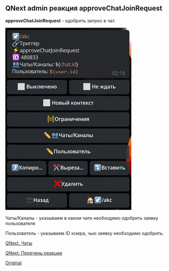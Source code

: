 ## QNext admin реакция approveChatJoinRequest

**approveChatJoinRequest** - одобрить запрос в чат.


![](./1.png)

Чаты/Каналы - указываем в каком чате необходимо одобрить заявку пользователя

Пользователь - указываем ID юзера, чью заявку необходимо одобрить.



[QNext. Чаты](/docs-test/admin/chat-about)

[QNext. Перечень реакции](/docs-test/reactions)


  
[Original](https://telegra.ph/QNext-admin-reaction-approveChatJoinRequest-01-05)